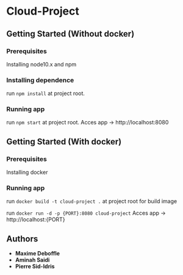 # Cloud-Project


## Getting Started (Without docker)

### Prerequisites

Installing node10.x and npm

### Installing dependence

run `npm install` at project root.

### Running app

run `npm start` at project root. Acces app -> http://localhost:8080


## Getting Started (With docker)

### Prerequisites

Installing docker

### Running app

run `docker build -t cloud-project .` at project root for build image

run `docker run -d -p {PORT}:8080 cloud-project` Acces app -> http://localhost:{PORT}

## Authors

* **Maxime Deboffle**
* **Aminah Saidi** 
* **Pierre Sid-Idris**


